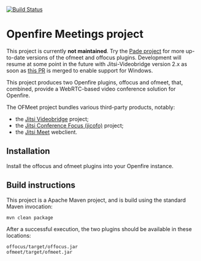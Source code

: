 [![Build Status](https://travis-ci.org/igniterealtime/Openfire-Meetings.svg?branch=master)](https://travis-ci.org/igniterealtime/Openfire-Meetings)

Openfire Meetings project
=========================

This project is currently **not maintained**. Try the [Pade project](https://github.com/igniterealtime/openfire-pade-plugin/releases) for more up-to-date versions of the ofmeet and offocus plugins. Development will resume at some point in the future with Jitsi-Videobridge version 2.x as soon as [this PR](https://github.com/jitsi/jitsi-sctp/pull/3) is merged to enable support for Windows.

This project produces two Openfire plugins, offocus and ofmeet, that, combined, provide a WebRTC-based video conference solution for Openfire.

The OFMeet project bundles various third-party products, notably:
- the [Jitsi Videobridge](https://github.com/jitsi/jitsi-videobridge) project;
- the [Jitsi Conference Focus (jicofo)](https://github.com/jitsi/jicofo) project; 
- the [Jitsi Meet](https://github.com/jitsi/jitsi-meet) webclient.

Installation
------------
Install the offocus and ofmeet plugins into your Openfire instance.

Build instructions
------------------

This project is a Apache Maven project, and is build using the standard Maven invocation:

    mvn clean package

After a successful execution, the two plugins should be available in these locations:

    offocus/target/offocus.jar
    ofmeet/target/ofmeet.jar
